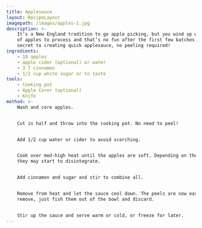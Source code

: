 ```yaml
---
title: Applesauce
layout: RecipeLayout
imagepath: /images/apples-1.jpg
description: >-
    It’s a New England tradition to go apple picking, but you wind up with a ton
    of apples to process and that’s no fun after the first few batches! Here’s my
    secret to creating quick applesauce, no peeling required!
ingredients:
    - 10 apples
    - apple cider (optional) or water
    - 3 T cinnamon
    - 1/2 cup white sugar or to taste
tools:
    - Cooking pot
    - Apple Corer (optional)
    - Knife
method: >-
    Wash and core apples.


    Cut in half and throw into the cooking pot. No need to peel!


    Add 1/2 cup water or cider to avoid scorching.


    Cook over med-high heat until the apples are soft. Depending on the variety,
    they may start to disintegrate.


    Add cinnamon and sugar and stir to combine all.


    Remove from heat and let the sauce cool down. The peels are now easy to
    remove, just fish them out of the bowl and discard.


    Stir up the sauce and serve warm or cold, or freeze for later.
---
```

